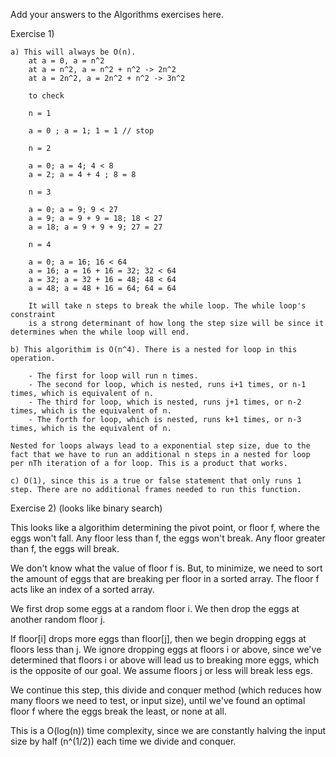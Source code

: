 Add your answers to the Algorithms exercises here.

Exercise 1)

    a) This will always be O(n). 
        at a = 0, a = n^2
        at a = n^2, a = n^2 + n^2 -> 2n^2
        at a = 2n^2, a = 2n^2 + n^2 -> 3n^2

        to check

        n = 1

        a = 0 ; a = 1; 1 = 1 // stop

        n = 2 

        a = 0; a = 4; 4 < 8
        a = 2; a = 4 + 4 ; 8 = 8

        n = 3

        a = 0; a = 9; 9 < 27 
        a = 9; a = 9 + 9 = 18; 18 < 27
        a = 18; a = 9 + 9 + 9; 27 = 27

        n = 4

        a = 0; a = 16; 16 < 64
        a = 16; a = 16 + 16 = 32; 32 < 64
        a = 32; a = 32 + 16 = 48; 48 < 64
        a = 48; a = 48 + 16 = 64; 64 = 64 

        It will take n steps to break the while loop. The while loop's constraint
        is a strong determinant of how long the step size will be since it determines when the while loop will end. 

    b) This algorithim is O(n^4). There is a nested for loop in this operation.

        - The first for loop will run n times.
        - The second for loop, which is nested, runs i+1 times, or n-1 times, which is equivalent of n.
        - The third for loop, which is nested, runs j+1 times, or n-2 times, which is the equivalent of n. 
        - The forth for loop, which is nested, runs k+1 times, or n-3 times, which is the equivalent of n. 

    Nested for loops always lead to a exponential step size, due to the fact that we have to run an additional n steps in a nested for loop per nTh iteration of a for loop. This is a product that works.

    c) O(1), since this is a true or false statement that only runs 1 step. There are no additional frames needed to run this function.

Exercise 2) (looks like binary search)

This looks like a algorithim determining the pivot point, or floor f, where the eggs won't fall. Any floor less than f, the eggs won't break. Any floor greater 
than f, the eggs will break. 

We don't know what the value of floor f is. But, to minimize, we need to sort the amount of eggs that are breaking per floor in a sorted array. The floor f acts like an index of a sorted array. 

We first drop some eggs at a random floor i. We then drop the eggs at another random floor j.

If floor[i] drops more eggs than floor[j], then we begin dropping eggs at floors less than j. We ignore dropping eggs at floors i or above, since we've determined that floors i or above will lead us to breaking more eggs, which is the opposite of our goal. We assume floors j or less will break less egs.  

We continue this step, this divide and conquer method (which reduces how many floors we need to test, or input size), until we've found an optimal floor f where the eggs break the least, or none at all. 

This is a O(log(n)) time complexity, since we are constantly halving the input size by half (n^(1/2)) each time we divide and conquer.  